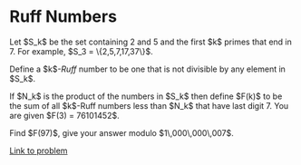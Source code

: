 # Ruff Numbers

<p>
Let $S_k$ be the set containing 2 and 5 and the first $k$ primes that end in 7. For example, $S_3 = \{2,5,7,17,37\}$.</p>

<p>
Define a $k$-<i>Ruff</i> number to be one that is not divisible by any element in $S_k$.</p>

<p>
If $N_k$ is the product of the numbers in $S_k$ then define $F(k)$ to be the sum of all $k$-Ruff numbers less than $N_k$ that have last digit 7. You are given $F(3) = 76101452$.</p>

<p>
Find $F(97)$, give your answer modulo $1\,000\,000\,007$.</p>

[Link to problem](https://projecteuler.net/problem=773)
